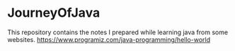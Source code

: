 # JourneyOfJava
This repository contains the notes I prepared while learning java from some websites.
https://www.programiz.com/java-programming/hello-world

